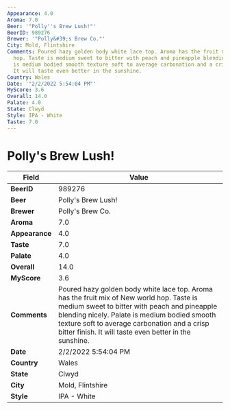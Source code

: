 ```yaml
---
Appearance: 4.0
Aroma: 7.0
Beer: '"Polly''s Brew Lush!"'
BeerID: 989276
Brewer: '"Polly&#39;s Brew Co."'
City: Mold, Flintshire
Comments: Poured hazy golden body white lace top. Aroma has the fruit mix of New world
  hop. Taste is medium sweet to bitter with peach and pineapple blending nicely. Palate
  is medium bodied smooth texture soft to average carbonation and a crisp bitter finish.
  It will taste even better in the sunshine.
Country: Wales
Date: '"2/2/2022 5:54:04 PM"'
MyScore: 3.6
Overall: 14.0
Palate: 4.0
State: Clwyd
Style: IPA - White
Taste: 7.0
---
```


# Polly's Brew Lush!

| Field         | Value |
|---------------|-------|
| **BeerID** | 989276 |
| **Beer** | Polly's Brew Lush! |
| **Brewer** | Polly&#39;s Brew Co. |
| **Aroma** | 7.0 |
| **Appearance** | 4.0 |
| **Taste** | 7.0 |
| **Palate** | 4.0 |
| **Overall** | 14.0 |
| **MyScore** | 3.6 |
| **Comments** | Poured hazy golden body white lace top. Aroma has the fruit mix of New world hop. Taste is medium sweet to bitter with peach and pineapple blending nicely. Palate is medium bodied smooth texture soft to average carbonation and a crisp bitter finish. It will taste even better in the sunshine. |
| **Date** | 2/2/2022 5:54:04 PM |
| **Country** | Wales |
| **State** | Clwyd |
| **City** | Mold, Flintshire |
| **Style** | IPA - White |
